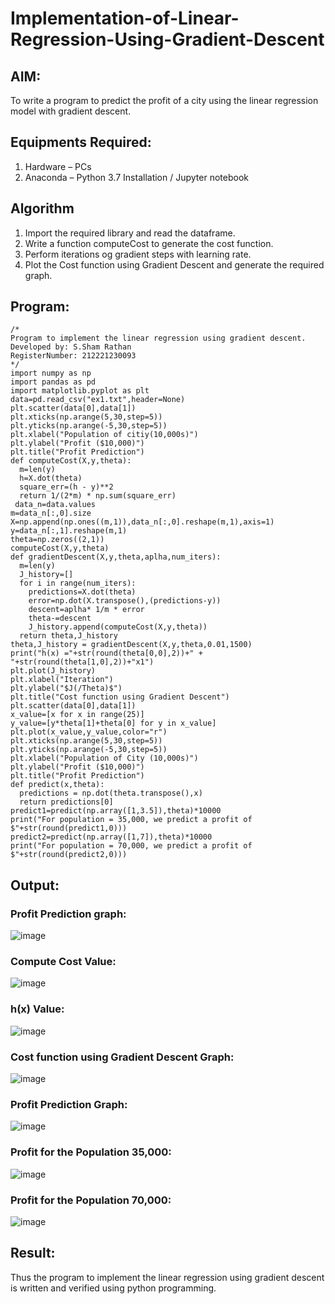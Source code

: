 # Implementation-of-Linear-Regression-Using-Gradient-Descent

## AIM:
To write a program to predict the profit of a city using the linear regression model with gradient descent.

## Equipments Required:
1. Hardware – PCs
2. Anaconda – Python 3.7 Installation / Jupyter notebook

## Algorithm
1. Import the required library and read the dataframe.
2. Write a function computeCost to generate the cost function.
3. Perform iterations og gradient steps with learning rate.
4. Plot the Cost function using Gradient Descent and generate the required graph.

## Program:
```
/*
Program to implement the linear regression using gradient descent.
Developed by: S.Sham Rathan
RegisterNumber: 212221230093
*/
import numpy as np
import pandas as pd
import matplotlib.pyplot as plt
data=pd.read_csv("ex1.txt",header=None)
plt.scatter(data[0],data[1])
plt.xticks(np.arange(5,30,step=5))
plt.yticks(np.arange(-5,30,step=5))
plt.xlabel("Population of citiy(10,000s)")
plt.ylabel("Profit ($10,000)")
plt.title("Profit Prediction")
def computeCost(X,y,theta):
  m=len(y) 
  h=X.dot(theta)
  square_err=(h - y)**2
  return 1/(2*m) * np.sum(square_err)
 data_n=data.values
m=data_n[:,0].size
X=np.append(np.ones((m,1)),data_n[:,0].reshape(m,1),axis=1)
y=data_n[:,1].reshape(m,1)
theta=np.zeros((2,1))
computeCost(X,y,theta)
def gradientDescent(X,y,theta,aplha,num_iters):
  m=len(y)
  J_history=[]
  for i in range(num_iters):
    predictions=X.dot(theta)
    error=np.dot(X.transpose(),(predictions-y))
    descent=aplha* 1/m * error
    theta-=descent
    J_history.append(computeCost(X,y,theta))
  return theta,J_history
theta,J_history = gradientDescent(X,y,theta,0.01,1500)
print("h(x) ="+str(round(theta[0,0],2))+" + "+str(round(theta[1,0],2))+"x1")
plt.plot(J_history)
plt.xlabel("Iteration")
plt.ylabel("$J(/Theta)$")
plt.title("Cost function using Gradient Descent")
plt.scatter(data[0],data[1])
x_value=[x for x in range(25)]
y_value=[y*theta[1]+theta[0] for y in x_value]
plt.plot(x_value,y_value,color="r")
plt.xticks(np.arange(5,30,step=5))
plt.yticks(np.arange(-5,30,step=5))
plt.xlabel("Population of City (10,000s)")
plt.ylabel("Profit ($10,000)")
plt.title("Profit Prediction")
def predict(x,theta):
  predictions = np.dot(theta.transpose(),x)
  return predictions[0]
predict1=predict(np.array([1,3.5]),theta)*10000
print("For population = 35,000, we predict a profit of $"+str(round(predict1,0)))
predict2=predict(np.array([1,7]),theta)*10000
print("For population = 70,000, we predict a profit of $"+str(round(predict2,0)))

```
## Output:
### Profit Prediction graph:
![image](https://user-images.githubusercontent.com/93587823/229275812-91e241af-3936-41c2-9cf4-f3d95df9772f.png)
### Compute Cost Value:
![image](https://user-images.githubusercontent.com/93587823/229276137-e4b93eba-1222-4d11-87c4-b43dc0ff6c1f.png)
### h(x) Value:
![image](https://user-images.githubusercontent.com/93587823/229275828-a2f05835-b2a4-4a25-80b6-1d9e57110d6f.png)
### Cost function using Gradient Descent Graph:
![image](https://user-images.githubusercontent.com/93587823/229276173-09e613b8-096e-4f93-85ea-537c109c105d.png)
### Profit Prediction Graph:
![image](https://user-images.githubusercontent.com/93587823/229276188-d28fa840-5d2a-4886-8036-b0b7327d6855.png)
### Profit for the Population 35,000:
![image](https://user-images.githubusercontent.com/93587823/229276318-a1eb075b-704c-45ed-8f84-9b761c6cc32d.png)
### Profit for the Population 70,000:
![image](https://user-images.githubusercontent.com/93587823/229276377-f68a383d-459f-45e1-bc4b-5bbd4f1ae751.png)

## Result:
Thus the program to implement the linear regression using gradient descent is written and verified using python programming.
